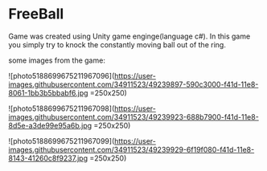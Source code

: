 # FreeBall
Game was created using Unity game enginge(language c#). In this game you simply try to  knock the constantly moving ball out of the ring.

some images from the game:


![photo5188699675211967096](https://user-images.githubusercontent.com/34911523/49239897-590c3000-f41d-11e8-8061-1bb3b5bbabf6.jpg =250x250)


![photo5188699675211967098](https://user-images.githubusercontent.com/34911523/49239923-688b7900-f41d-11e8-8d5e-a3de99e95a6b.jpg =250x250)


![photo5188699675211967099](https://user-images.githubusercontent.com/34911523/49239929-6f19f080-f41d-11e8-8143-41260c8f9237.jpg =250x250)
